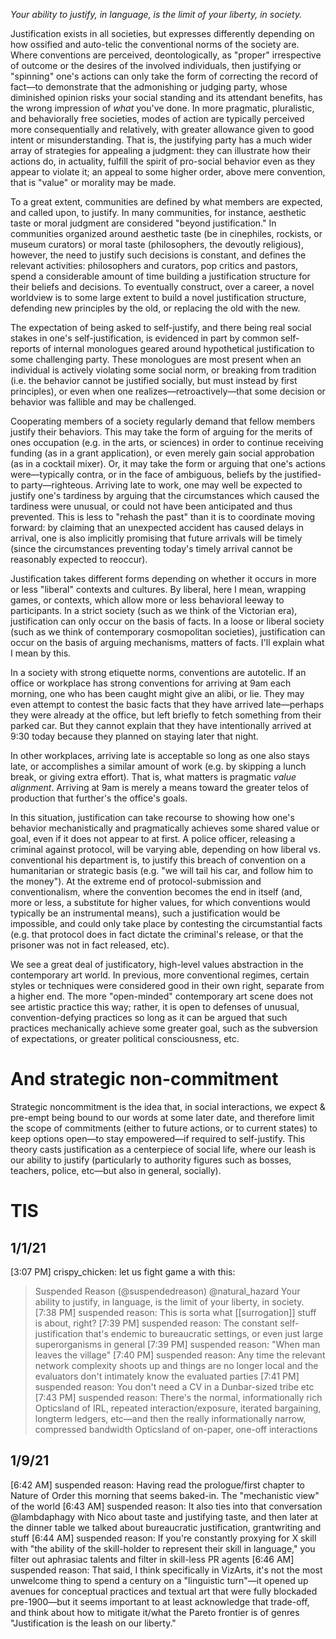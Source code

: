 _Your ability to justify, in language, is the limit of your liberty, in society._

Justification exists in all societies, but expresses differently depending on how ossified and auto-telic the conventional norms of the society are. Where conventions are perceived, deontologically, as "proper" irrespective of outcome or the desires of the involved individuals, then justifying or "spinning" one's actions can only take the form of correcting the record of fact—to demonstrate that the admonishing or judging party, whose diminished opinion risks your social standing and its attendant benefits, has the wrong impression of _what_ you've done. In more pragmatic, pluralistic, and behaviorally free societies, modes of action are typically perceived more consequentially and relatively, with greater allowance given to good intent or misunderstanding. That is, the justifying party has a much wider array of strategies for appealing a judgment: they can illustrate how their actions do, in actuality, fulfill the spirit of pro-social behavior even as they appear to violate it; an appeal to some higher order, above mere convention, that is "value" or morality may be made.

To a great extent, communities are defined by what members are expected, and called upon, to justify. In many communities, for instance, aesthetic taste or moral judgment are considered "beyond justification." In communities organized around aesthetic taste (be in cinephiles, rockists, or museum curators) or moral taste (philosophers, the devoutly religious), however, the need to justify such decisions is constant, and defines the relevant activities: philosophers and curators, pop critics and pastors, spend a considerable amount of time building a justification structure for their beliefs and decisions. To eventually construct, over a career, a novel worldview is to some large extent to build a novel justification structure, defending new principles by the old, or replacing the old with the new.

The expectation of being asked to self-justify, and there being real social stakes in one's self-justification, is evidenced in part by common self-reports of internal monologues geared around hypothetical justification to some challenging party. These monologues are most present when an individual is actively violating some social norm, or breaking from tradition (i.e. the behavior cannot be justified socially, but must instead by first principles), or even when one realizes—retroactively—that some decision or behavior was fallible and may be challenged.

Cooperating members of a society regularly demand that fellow members justify their behaviors. This may take the form of arguing for the merits of ones occupation (e.g. in the arts, or sciences) in order to continue receiving funding (as in a grant application), or even merely gain social approbation (as in a cocktail mixer). Or, it may take the form or arguing that one's actions were—typically contra, or in the face of ambiguous, beliefs by the justified-to party—righteous. Arriving late to work, one may well be expected to justify one's tardiness by arguing that the circumstances which caused the tardiness were unusual, or could not have been anticipated and thus prevented. This is less to "rehash the past" than it is to coordinate moving forward: by claiming that an unexpected accident has caused delays in arrival, one is also implicitly promising that future arrivals will be timely (since the circumstances preventing today's timely arrival cannot be reasonably expected to reoccur). 

Justification takes different forms depending on whether it occurs in more or less "liberal" contexts and cultures. By liberal, here I mean, wrapping games, or contexts, which allow more or less behavioral leeway to participants. In a strict society (such as we think of the Victorian era), justification can only occur on the basis of facts. In a loose or liberal society (such as we think of contemporary cosmopolitan societies), justification can occur on the basis of arguing mechanisms, matters of facts. I'll explain what I mean by this.

In a society with strong etiquette norms, conventions are autotelic. If an office or workplace has strong conventions for arriving at 9am each morning, one who has been caught might give an alibi, or lie. They may even attempt to contest the basic facts that they have arrived late—perhaps they were already at the office, but left briefly to fetch something from their parked car. But they cannot explain that they have intentionally arrived at 9:30 today because they planned on staying later that night. 

In other workplaces, arriving late is acceptable so long as one also stays late, or accomplishes a similar amount of work (e.g. by skipping a lunch break, or giving extra effort). That is, what matters is pragmatic _value alignment_. Arriving at 9am is merely a means toward the greater telos of production that further's the office's goals. 

In this situation, justification can take recourse to showing how one's behavior mechanistically and pragmatically achieves some shared value or goal, even if it does not appear to at first. A police officer, releasing a criminal against protocol, will be varying able, depending on how liberal vs. conventional his department is, to justify this breach of convention on a humanitarian or strategic basis (e.g. "we will tail his car, and follow him to the money"). At the extreme end of protocol-submission and conventionalism, where the convention becomes the end in itself (and, more or less, a substitute for higher values, for which conventions would typically be an instrumental means), such a justification would be impossible, and could only take place by contesting the circumstantial facts (e.g. that protocol does in fact dictate the criminal's release, or that the prisoner was not in fact released, etc).

We see a great deal of justificatory, high-level values abstraction in the contemporary art world. In previous, more conventional regimes, certain styles or techniques were considered good in their own right, separate from a higher end. The more "open-minded" contemporary art scene does not see artistic practice this way; rather, it is open to defenses of unusual, convention-defying practices so long as it can be argued that such practices mechanically achieve some greater goal, such as the subversion of expectations, or greater political consciousness, etc.

# And strategic non-commitment

Strategic noncommitment is the idea that, in social interactions, we expect & pre-empt being bound to our words at some later date, and therefore limit the scope of commitments (either to future actions, or to current states) to keep options open—to stay empowered—if required to self-justify. This theory casts justification as a centerpiece of social life, where our leash is our ability to justify (particularly to authority figures such as bosses, teachers, police, etc—but also in general, socially).

# TIS

## 1/1/21

[3:07 PM] crispy_chicken: let us fight game a with this: 
> Suspended Reason (@suspendedreason)
> @natural_hazard Your ability to justify, in language, is the limit of your liberty, in society.
[7:38 PM] suspended reason: This is sorta what [[surrogation]] stuff is about, right?
[7:39 PM] suspended reason: The constant self-justification that's endemic to bureaucratic settings, or even just large superorganisms in general
[7:39 PM] suspended reason: "When man leaves the village"
[7:40 PM] suspended reason: Any time the relevant network complexity shoots up and things are no longer local and the evaluators don't intimately know the evaluated parties
[7:41 PM] suspended reason: You don't need a CV in a Dunbar-sized tribe etc
[7:43 PM] suspended reason: There's the normal, informationally rich Opticsland of IRL, repeated interaction/exposure, iterated bargaining, longterm ledgers, etc—and then the really informationally narrow, compressed bandwidth Opticsland of on-paper, one-off interactions

## 1/9/21

[6:42 AM] suspended reason: Having read the prologue/first chapter to Nature of Order this morning that seems baked-in. The "mechanistic view" of the world
[6:43 AM] suspended reason: It also ties into that conversation @lambdaphagy with Nico about taste and justifying taste, and then later at the dinner table we talked about bureaucratic justification, grantwriting and stuff
[6:44 AM] suspended reason: If you're constantly proxying for X skill with "the ability of the skill-holder to represent their skill in language," you filter out aphrasiac talents and filter in skill-less PR agents
[6:46 AM] suspended reason: That said, I think specifically in VizArts, it's not the most unwelcome thing to spend a century on a "linguistic turn"—it opened up avenues for conceptual practices and textual art that were fully blockaded pre-1900—but it seems important to at least acknowledge that trade-off, and think about how to mitigate it/what the Pareto frontier is of genres
"Justification is the leash on our liberty."


